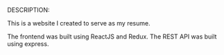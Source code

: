 DESCRIPTION:

This is a website I created to serve as my resume.

The frontend was built using ReactJS and Redux. The REST API was built using express.
